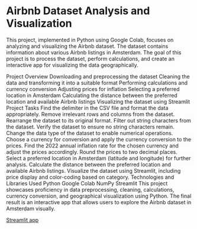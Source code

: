 # Airbnb Dataset Analysis and Visualization
This project, implemented in Python using Google Colab, focuses on analyzing and visualizing the Airbnb dataset. The dataset contains information about various Airbnb listings in Amsterdam. The goal of this project is to process the dataset, perform calculations, and create an interactive app for visualizing the data geographically.

Project Overview
Downloading and preprocessing the dataset
Cleaning the data and transforming it into a suitable format
Performing calculations and currency conversion
Adjusting prices for inflation
Selecting a preferred location in Amsterdam
Calculating the distance between the preferred location and available Airbnb listings
Visualizing the dataset using Streamlit
Project Tasks
Find the delimiter in the CSV file and format the data appropriately.
Remove irrelevant rows and columns from the dataset.
Rearrange the dataset to its original format.
Filter out string characters from the dataset.
Verify the dataset to ensure no string characters remain.
Change the data type of the dataset to enable numerical operations.
Choose a currency for conversion and apply the currency conversion to the prices.
Find the 2022 annual inflation rate for the chosen currency and adjust the prices accordingly.
Round the prices to two decimal places.
Select a preferred location in Amsterdam (latitude and longitude) for further analysis.
Calculate the distance between the preferred location and available Airbnb listings.
Visualize the dataset using Streamlit, including price display and color-coding based on category.
Technologies and Libraries Used
Python
Google Colab
NumPy
Streamlit
This project showcases proficiency in data preprocessing, cleaning, calculations, currency conversion, and geographical visualization using Python. The final result is an interactive app that allows users to explore the Airbnb dataset in Amsterdam visually.

[Streamlit app](https://panktir-data-analytics-streamlit-app-abts2t.streamlit.app/)
